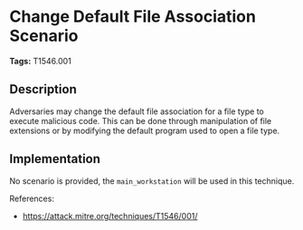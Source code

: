 # Change Default File Association Scenario

**Tags:** T1546.001

## Description

Adversaries may change the default file association for a file type to execute malicious code. This can be done through manipulation of file extensions or by modifying the default program used to open a file type.

## Implementation

No scenario is provided, the `main_workstation` will be used in this technique.

References:

- https://attack.mitre.org/techniques/T1546/001/

